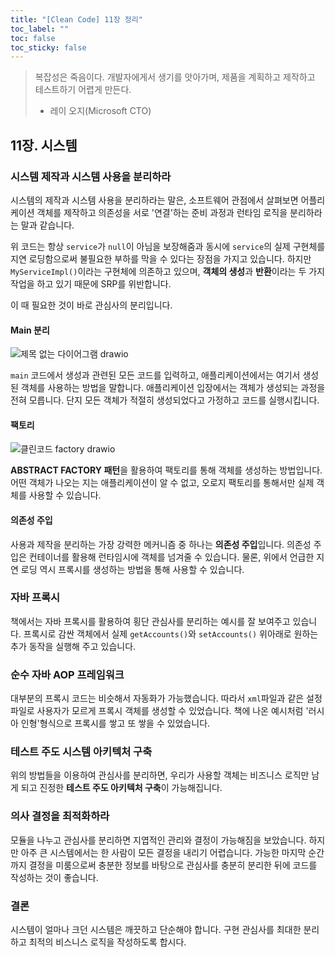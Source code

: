 ```yaml
---
title: "[Clean Code] 11장 정리"
toc_label: ""
toc: false
toc_sticky: false
---
```


> 복잡성은 죽음이다. 개발자에게서 생기를 앗아가며, 제품을 계획하고 제작하고 테스트하기 어렵게 만든다.
>  - 레이 오지(Microsoft CTO)

## 11장. 시스템

### 시스템 제작과 시스템 사용을 분리하라
시스템의 제작과 시스템 사용을 분리하라는 말은, 소프트웨어 관점에서 살펴보면 어플리케이션 객체를 제작하고 의존성을 서로 '연결'하는 준비 과정과 런타임 로직을 분리하라는 말과 같습니다.

<script src="https://gist.github.com/gusah009/6aa7501984bd785fe0d4f431bf9df5f8.js"></script>

위 코드는 항상 `service`가 `null`이 아님을 보장해줌과 동시에 `service`의 실제 구현체를 지연 로딩함으로써 불필요한 부하를 막을 수 있다는 장점을 가지고 있습니다. 하지만 `MyServiceImpl()`이라는 구현체에 의존하고 있으며, **객체의 생성**과 **반환**이라는 두 가지 작업을 하고 있기 때문에 SRP를 위반합니다.

이 때 필요한 것이 바로 관심사의 분리입니다.

#### Main 분리
![제목 없는 다이어그램 drawio](https://user-images.githubusercontent.com/26597702/179993489-2e183b2d-b344-4dbd-8dc5-8fb7fbaf4c52.png)


`main` 코드에서 생성과 관련된 모든 코드를 입력하고, 애플리케이션에서는 여기서 생성된 객체를 사용하는 방법을 말합니다. 애플리케이션 입장에서는 객체가 생성되는 과정을 전혀 모릅니다. 단지 모든 객체가 적절히 생성되었다고 가정하고 코드를 실행시킵니다.

#### 팩토리
![클린코드 factory drawio](https://user-images.githubusercontent.com/26597702/179995225-ab7000db-c085-4f3f-b570-f011237f0ccf.png)

**ABSTRACT FACTORY 패턴**을 활용하여 팩토리를 통해 객체를 생성하는 방법입니다. 어떤 객체가 나오는 지는 애플리케이션이 알 수 없고, 오로지 팩토리를 통해서만 실제 객체를 사용할 수 있습니다.

#### 의존성 주입
사용과 제작을 분리하는 가장 강력한 메커니즘 중 하나는 **의존성 주입**입니다. 의존성 주입은 컨테이너를 활용해 런타임시에 객체를 넘겨줄 수 있습니다. 물론, 위에서 언급한 지연 로딩 역시 프록시를 생성하는 방법을 통해 사용할 수 있습니다.

### 자바 프록시
책에서는 자바 프록시를 활용하여 횡단 관심사를 분리하는 예시를 잘 보여주고 있습니다. 프록시로 감싼 객체에서 실제 `getAccounts()`와 `setAccounts()` 위아래로 원하는 추가 동작을 실행해 주고 있습니다.

### 순수 자바 AOP 프레임워크
대부분의 프록시 코드는 비슷해서 자동화가 가능했습니다. 따라서 `xml`파일과 같은 설정파일로 사용자가 모르게 프록시 객체를 생성할 수 있었습니다. 책에 나온 예시처럼 '러시아 인형'형식으로 프록시를 쌓고 또 쌓을 수 있었습니다.

### 테스트 주도 시스템 아키텍처 구축
위의 방법들을 이용하여 관심사를 분리하면, 우리가 사용할 객체는 비즈니스 로직만 남게 되고 진정한 **테스트 주도 아키텍처 구축**이 가능해집니다.

### 의사 결정을 최적화하라
모듈을 나누고 관심사를 분리하면 지엽적인 관리와 결정이 가능해짐을 보았습니다. 하지만 아주 큰 시스템에서는 한 사람이 모든 결정을 내리기 어렵습니다. 가능한 마지막 순간까지 결정을 미룸으로써 충분한 정보를 바탕으로 관심사를 충분히 분리한 뒤에 코드를 작성하는 것이 좋습니다.

### 결론
시스템이 얼마나 크던 시스템은 깨끗하고 단순해야 합니다. 구현 관심사를 최대한 분리하고 최적의 비스니스 로직을 작성하도록 합시다.


